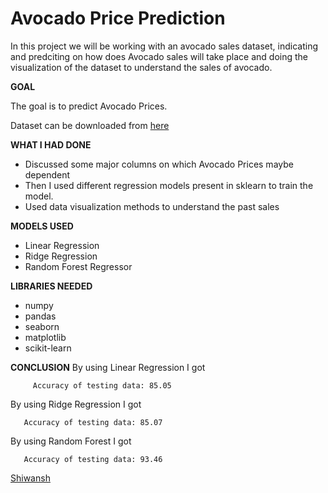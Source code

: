 # Avocado Price Prediction

In this project we will be working with an avocado sales dataset, indicating and predciting on how does Avocado sales will take place and doing the visualization of the dataset to understand the sales of avocado.

**GOAL**

The goal is to predict Avocado Prices.

Dataset can be downloaded from [here](https://www.kaggle.com/neuromusic/avocado-prices)

**WHAT I HAD DONE**
- Discussed some major columns on which Avocado Prices maybe dependent
- Then I used different regression models present in sklearn to train the model.
- Used data visualization methods to understand the past sales

**MODELS USED**
-  Linear Regression
-  Ridge Regression
-  Random Forest Regressor

**LIBRARIES NEEDED**
- numpy
- pandas
- seaborn
- matplotlib
- scikit-learn

**CONCLUSION**
By using Linear Regression I got 
 ```
      Accuracy of testing data: 85.05
 ``` 

 
  By using Ridge Regression I got 
 ```
    Accuracy of testing data: 85.07
 ``` 
 
 By using Random Forest I got 
 ```
    Accuracy of testing data: 93.46
 ``` 



<a href="https://github.com/photon149">Shiwansh</a>

